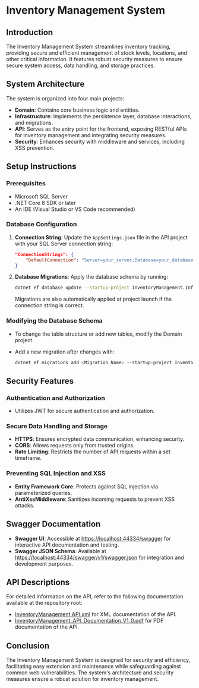 # Inventory Management System

## Introduction

The Inventory Management System streamlines inventory tracking, providing secure and efficient management of stock levels, locations, and other critical information. It features robust security measures to ensure secure system access, data handling, and storage practices.

## System Architecture

The system is organized into four main projects:

- **Domain**: Contains core business logic and entities.
- **Infrastructure**: Implements the persistence layer, database interactions, and migrations.
- **API**: Serves as the entry point for the frontend, exposing RESTful APIs for inventory management and integrating security measures.
- **Security**: Enhances security with middleware and services, including XSS prevention.

## Setup Instructions

### Prerequisites

- Microsoft SQL Server
- .NET Core 8 SDK or later
- An IDE (Visual Studio or VS Code recommended)

### Database Configuration

1. **Connection String**: Update the `AppSettings.json` file in the API project with your SQL Server connection string:

    ```json
    "ConnectionStrings": {
        "DefaultConnection": "Server=your_server;Database=your_database;User Id=your_user;Password=your_password;"
    }
    ```

2. **Database Migrations**: Apply the database schema by running:

    ```bash
    dotnet ef database update --startup-project InventoryManagement.Infrastructure/InventoryManagement.Infrastructure.csproj
    ```

    Migrations are also automatically applied at project launch if the connection string is correct.

### Modifying the Database Schema

- To change the table structure or add new tables, modify the Domain project.
- Add a new migration after changes with:

    ```bash
    dotnet ef migrations add <Migration_Name> --startup-project InventoryManagement.Infrastructure/InventoryManagement.Infrastructure.csproj
    ```

## Security Features

### Authentication and Authorization

- Utilizes JWT for secure authentication and authorization.

### Secure Data Handling and Storage

- **HTTPS**: Ensures encrypted data communication, enhancing security.
- **CORS**: Allows requests only from trusted origins.
- **Rate Limiting**: Restricts the number of API requests within a set timeframe.

### Preventing SQL Injection and XSS

- **Entity Framework Core**: Protects against SQL injection via parameterized queries.
- **AntiXssMiddleware**: Sanitizes incoming requests to prevent XSS attacks.

## Swagger Documentation

- **Swagger UI**: Accessible at [https://localhost:44334/swagger](https://localhost:44334/swagger) for interactive API documentation and testing.
- **Swagger JSON Schema**: Available at [https://localhost:44334/swagger/v1/swagger.json](https://localhost:44334/swagger/v1/swagger.json) for integration and development purposes.

## API Descriptions

For detailed information on the API, refer to the following documentation available at the repository root:
- [InventoryManagement.API.xml](./InventoryManagement.API.xml) for XML documentation of the API.
- [InventoryManagement_API_Documentation_V1_0.pdf](./InventoryManagement_API_Documentation_V1_0.pdf) for PDF documentation of the API.

## Conclusion

The Inventory Management System is designed for security and efficiency, facilitating easy extension and maintenance while safeguarding against common web vulnerabilities. The system's architecture and security measures ensure a robust solution for inventory management.
